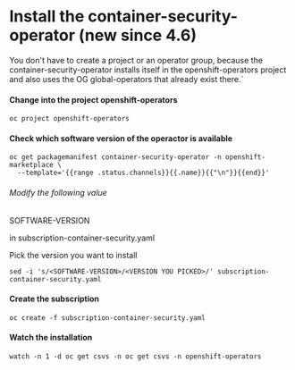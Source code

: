 # Install the container-security-operator (new since 4.6)

You don't have to create a project or an operator group, because the container-security-operator installs itself in the openshift-operators project and also uses the OG global-operators that already exist there.`

#### Change into the project openshift-operators
```
oc project openshift-operators
```

#### Check which software version of the operactor is available
```
oc get packagemanifest container-security-operator -n openshift-marketplace \
  --template='{{range .status.channels}}{{.name}}{{"\n"}}{{end}}'
  ```
###### Modify the following value
  SOFTWARE-VERSION

  in subscription-container-security.yaml

  Pick the version you want to install
  ```
  sed -i 's/<SOFTWARE-VERSION>/<VERSION YOU PICKED>/' subscription-container-security.yaml
  ```
#### Create the subscription
  ```
  oc create -f subscription-container-security.yaml
  ```

#### Watch the installation
  ```
  watch -n 1 -d oc get csvs -n oc get csvs -n openshift-operators
  ```
